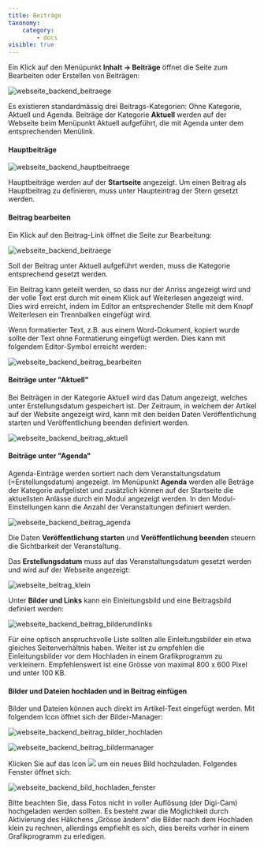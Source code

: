 ```yaml
---
title: Beiträge
taxonomy:
    category:
        - docs
visible: true
---
```


Ein Klick auf den Menüpunkt **Inhalt → Beiträge** öffnet die Seite zum Bearbeiten oder Erstellen von Beiträgen:

![webseite_backend_beitraege](../../images/webseite_backend_beitraege_j4.png)

Es existieren standardmässig drei Beitrags-Kategorien: Ohne Kategorie, Aktuell und Agenda. Beiträge der Kategorie **Aktuell** werden auf der Webseite beim Menüpunkt Aktuell aufgeführt, die mit Agenda unter dem entsprechenden Menülink.

#### Hauptbeiträge

![webseite_backend_hauptbeitraege](../../images/webseite_backend_hauptbeitraege_j4.png)

Hauptbeiträge werden auf der **Startseite** angezeigt. Um einen Beitrag als Hauptbeitrag zu definieren, muss unter Haupteintrag der Stern gesetzt werden.

#### Beitrag bearbeiten

Ein Klick auf den Beitrag-Link öffnet die Seite zur Bearbeitung:

![webseite_backend_beitraege](../../images/journal-beitrag-bearbeiten_j4.png)

Soll der Beitrag unter Aktuell aufgeführt werden, muss die Kategorie entsprechend gesetzt werden.

Ein Beitrag kann geteilt werden, so dass nur der Anriss angezeigt wird und der volle Text erst durch mit einem Klick auf Weiterlesen angezeigt wird. Dies wird erreicht, indem im Editor an entsprechender Stelle mit dem Knopf Weiterlesen ein Trennbalken eingefügt wird.

Wenn formatierter Text, z.B. aus einem Word-Dokument, kopiert wurde sollte der Text ohne Formatierung eingefügt werden. Dies kann mit folgendem Editor-Symbol erreicht werden:

![webseite_backend_beitrag_bearbeiten](../../images/webseite_backend_beitrag_bearbeiten.png)

#### Beiträge unter "Aktuell"

Bei Beiträgen in der Kategorie Aktuell wird das Datum angezeigt, welches unter Erstellungsdatum gespeichert ist. Der Zeitraum, in welchem der Artikel auf der Website angezeigt wird, kann mit den beiden Daten Veröffentlichung starten und Veröffentlichung beenden definiert werden.

![webseite_backend_beitrag_aktuell](../../images/webseite_backend_beitrag_aktuell_j4.png)

#### Beiträge unter "Agenda"

Agenda-Einträge werden sortiert nach dem Veranstaltungsdatum (=Erstellungsdatum) angezeigt. Im Menüpunkt **Agenda** werden alle Beträge der Kategorie aufgelistet und zusätzlich können auf der Startseite die aktuellsten Anlässe durch ein Modul angezeigt werden. In den Modul-Einstellungen kann die Anzahl der Veranstaltungen definiert werden.

![webseite_backend_beitrag_agenda](../../images/webseite_backend_beitrag_agenda_j4.png)

Die Daten **Veröffentlichung starten** und **Veröffentlichung beenden** steuern die Sichtbarkeit der Veranstaltung.

Das **Erstellungsdatum** muss auf das Veranstaltungsdatum gesetzt werden und wird auf der Webseite angezeigt:

![webseite_beitrag_klein](../../images/webseite_beitrag_klein_j4.png)

Unter **Bilder und Links** kann ein Einleitungsbild und eine Beitragsbild definiert werden:

![webseite_backend_beitrag_bilderundlinks](../../images/webseite_backend_beitrag_bilderundlinks_j4.png)

Für eine optisch anspruchsvolle Liste sollten alle Einleitungsbilder ein etwa gleiches Seitenverhältnis haben. Weiter ist zu empfehlen die Einleitungsbilder vor dem Hochladen in einem Grafikprogramm zu verkleinern. Empfehlenswert ist eine Grösse von maximal 800 x 600 Pixel und unter 100 KB.

#### Bilder und Dateien hochladen und in Beitrag einfügen

Bilder und Dateien können auch direkt im Artikel-Text eingefügt werden. Mit folgendem Icon öffnet sich der Bilder-Manager:

![webseite_backend_beitrag_bilder_hochladen](../../images/webseite_backend_beitrag_bilder_hochladen.png)

![webseite_backend_beitrag_bildermanager](../../images/webseite_backend_beitrag_bildermanager_j4.png)

Klicken Sie auf das Icon <img src="../../images/webseite_backend_upload_bild.png" class="img-inline"> um ein neues Bild hochzuladen. Folgendes Fenster öffnet sich:

![webseite_backend_bild_hochladen_fenster](../../images/webseite_backend_bild_hochladen_fenster.png)

Bitte beachten Sie, dass Fotos nicht in voller Auflösung (der Digi-Cam) hochgeladen werden sollten. Es besteht zwar die Möglichkeit durch Aktivierung des Häkchens „Grösse ändern" die Bilder nach dem Hochladen klein zu rechnen, allerdings empfiehlt es sich, dies bereits vorher in einem Grafikprogramm zu erledigen.
